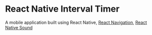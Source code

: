 # React Native Interval Timer

A mobile application built using React Native, [React Navigation](https://reactnavigation.org/), [React Native Sound](https://github.com/zmxv/react-native-sound)
